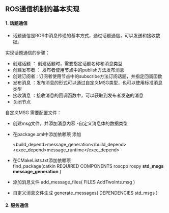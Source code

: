## ROS通信机制的基本实现 
#### 1. 话题通信
- 话题通信是ROS中消息传递的基本方式，通过话题通信，可以发送和接收数据。

实现话题通信的步骤：
- 创建话题 ： 创建话题时，需要指定话题名称和消息类型
- 创建发布者 ： 发布者使用节点中的publish方法发布消息 
- 创建订阅者 :  订阅者使用节点中的subscribe方法订阅话题，并指定回调函数
- 发布消息 ：发布消息的形式可以通过自定义MSG类型，也可以使用标准消息类型    
- 接收消息 ：接收消息的回调函数中，可以获取到发布者发送的消息
- 关闭节点

自定义MSG 需要配置文件：

- 创建msg文件，并添加消息内容 -自定义消息体的数据类型
- 在package.xml中添加依赖项  添加  

  <!-- 自定义文件通信结构的方式 -->
  <build_depend>message_generation</build_depend>
  <exec_depend>message_runtime</exec_depend>
- 在CMakeLists.txt添加依赖项  
    find_package(catkin REQUIRED COMPONENTS
    roscpp
    rospy
    **std_msgs
    message_generation**
    )
-    添加消息文件
    add_message_files(
    FILES
    AddTwoInts.msg
    )
-    自定义消息文件生成
    generate_messages(
        DEPENDENCIES
        std_msgs
    )

#### 2. 服务通信